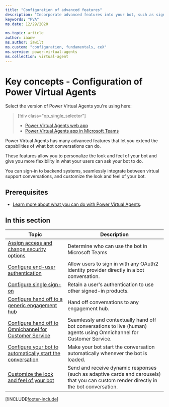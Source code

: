 ```yaml
---
title: "Configuration of advanced features"
description: "Incorporate advanced features into your bot, such as sign-in, live agent transfer, and custom appearances."
keywords: "PVA"
ms.date: 12/29/2020

ms.topic: article
author: iaanw
ms.author: iawilt
ms.custom: "configuration, fundamentals, ceX"
ms.service: power-virtual-agents
ms.collection: virtual-agent
---
```


# Key concepts - Configuration of Power Virtual Agents

Select the version of Power Virtual Agents you're using here:

> [!div class="op_single_selector"]
>
> - [Power Virtual Agents web app](configuration-fundamentals.md)
> - [Power Virtual Agents app in Microsoft Teams](teams/configuration-fundamentals-teams.md)

Power Virtual Agents has many advanced features that let you extend the capabilities of what bot conversations can do.

These features allow you to personalize the look and feel of your bot and give you more flexibility in what your users can ask your bot to do.

You can sign-in to backend systems, seamlessly integrate between virtual support conversations, and customize the look and feel of your bot.

## Prerequisites

- [Learn more about what you can do with Power Virtual Agents](fundamentals-what-is-power-virtual-agents.md).

## In this section

| Topic                                                                                           | Description                                                                                                                            |
| ----------------------------------------------------------------------------------------------- | -------------------------------------------------------------------------------------------------------------------------------------- |
| [Assign access and change security options](configuration-end-user-authentication.md)           | Determine who can use the bot in Microsoft Teams                                                                                       |
| [Configure end-user authentication](configuration-end-user-authentication.md)                   | Allow users to sign in with any OAuth2 identity provider directly in a bot conversation.                                               |
| [Configure single sign-on](configure-sso.md)                                                    | Retain a user's authentication to use other signed-in products.                                                                        |
| [Configure hand off to a generic engagement hub](configure-generic-handoff.md)                  | Hand off conversations to any engagement hub.                                                                                          |
| [Configure hand off to Omnichannel for Customer Service](configuration-hand-off-omnichannel.md) | Seamlessly and contextually hand off bot conversations to live (human) agents using Omnichannel for Customer Service.     |
| [Configure your bot to automatically start the conversation](configure-bot-greeting.md)         | Make your bot start the conversation automatically whenever the bot is loaded.                                                         |
| [Customize the look and feel of your bot](customize-default-canvas.md)                          | Send and receive dynamic responses (such as adaptive cards and carousels) that you can custom render directly in the bot conversation. |

[!INCLUDE[footer-include](includes/footer-banner.md)]
